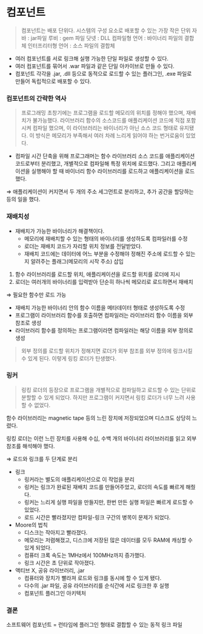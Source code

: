 # 컴포넌트

> 컴포넌트는 배포 단위다. 시스템의 구성 요소로 배포할 수 있는 가장 작은 단위
> 자바 : jar파일
> 루비 : gem 파일
> 닷넷 : DLL
> 컴파일형 언어 : 바이너리 파일의 결합체
> 인터프리터형 언어 : 소스 파일의 결합체

- 여러 컴포넌트를 서로 링크해 실행 가능한 단일 파일로 생성할 수 있다.
- 여러 컴포넌트를 묶어서 .war 파일과 같은 단일 아카이브로 만들 수 있다.
- 컴포넌트 각각을 .jar, .dll 등으로 동적으로 로드할 수 있는 플러그인, .exe 파일로 만들어 독립적으로 배포할 수 있다.

### 컴포넌트의 간략한 역사

> 프로그래밍 초창기에는 프로그램을 로드할 메모리의 위치를 정해야 했으며, 재배치가 불가능했다.
> 라이브러리 함수의 소스코드를 애플리케이션 코드에 직접 포함시켜 컴파일 했으며, 이 라이브러리는 바이너리가 아닌 소스 코드 형태로 유지됐다. 이 방식은 메모리가 부족해서 여러 차례 느리게 읽어야 하는 번거로움이 있었다.

- 컴파일 시간 단축을 위해 프로그래머는 함수 라이브러리 소스 코드를 애플리케이션 코드로부터 분리했고, 개별적으로 컴파일해 특정 위치에 로드했다. 그리고 애플리케이션을 실행해야 할 때 바이너리 함수 라이브러리를 로드하고 애플리케이션을 로드했다.

⇒ 애플리케이션이 커지면서 두 개의 주소 세그먼트로 분리하고, 추가 공간을 할당하는 등의 일을 했다.

### 재배치성

- 재배치가 가능한 바이너리가 해결책이다.
  - 메모리에 재배치할 수 있는 형태의 바이너리를 생성하도록 컴파일러를 수정
  - 로더는 재배치 코드가 자리할 위치 정보를 전달받았다.
  - 재배치 코드에는 데이터에 어느 부분을 수정해야 정해진 주소에 로드할 수 있는지 알려주는 플래그(메모리의 시작 주소) 삽입

1. 함수 라이브러리를 로드할 위치, 애플리케이션을 로드할 위치를 로더에 지시
2. 로더는 여러개의 바이너리를 입력받아 단순히 하나씩 메모리로 로드하면서 재배치

⇒ 필요한 함수만 로드 가능

- 재배치 가능한 바이너리 안의 함수 이름을 메타데이터 형태로 생성하도록 수정
- 프로그램이 라이브러리 함수를 호출하면 컴파일러는 라이브러리 함수 이름을 외부 참조로 생성
- 라이브러리 함수를 정의하는 프로그램이라면 컴파일러는 해당 이름을 외부 정의로 생성

> 외부 정의를 로드할 위치가 정해지면 로더가 외부 참조를 외부 정의에 링크시킬 수 있게 된다.
> 이렇게 링킹 로더가 탄생했다.

### 링커

> 링킹 로더의 등장으로 프로그램을 개별적으로 컴파일하고 로드할 수 있는 단위로 분할할 수 있게 되었다.
> 하지만 프로그램이 커지면서 링킹 로더가 너무 느려 사용할 수 없었다.

함수 라이브러리는 magnetic tape 등의 느린 장치에 저장되었으며 디스크도 상당히 느렸다.

링킹 로더는 이런 느린 장치를 사용해 수십, 수백 개의 바이너리 라이브러리를 읽고 외부 참조를 해석해야 했다.

⇒ 로드와 링크를 두 단계로 분리

- 링크
  - 링커라는 별도의 애플리케이션으로 이 작업을 분리
  - 링커는 링크가 완료된 재배치 코드를 만들어주었고, 로더의 속도를 빠르게 해줬다.
  - 링커는 느리게 실행 파일을 만들지만, 한번 만든 실행 파일은 빠르게 로드할 수 있었다.
  - 로드 시간은 빨라졌지만 컴파일-링크 구간의 병목이 문제가 되었다.
- Moore의 법칙
  - 디스크는 작아지고 빨라졌다.
  - 메모리는 저렴해졌고, 디스크에 저장된 많은 데이터를 모두 RAM에 캐싱할 수 있게 되었다.
  - 컴퓨터 크록 속도는 1MHz에서 100MHz까지 증가했다.
  - 링크 시간은 초 단위로 작아졌다.
- 액티브 X, 공유 라이브러리, .jar
  - 컴퓨터와 장치가 빨라져 로드와 링크를 동시에 할 수 있게 됐다.
  - 다수의 .jar 파일, 공유 라이브러리를 순식간에 서로 링크한 후 실행
  - 컴포넌트 플러그인 아키텍처

### 결론

소프트웨어 컴포넌트 = 런타임에 플러그인 형태로 결합할 수 있는 동적 링크 파일
